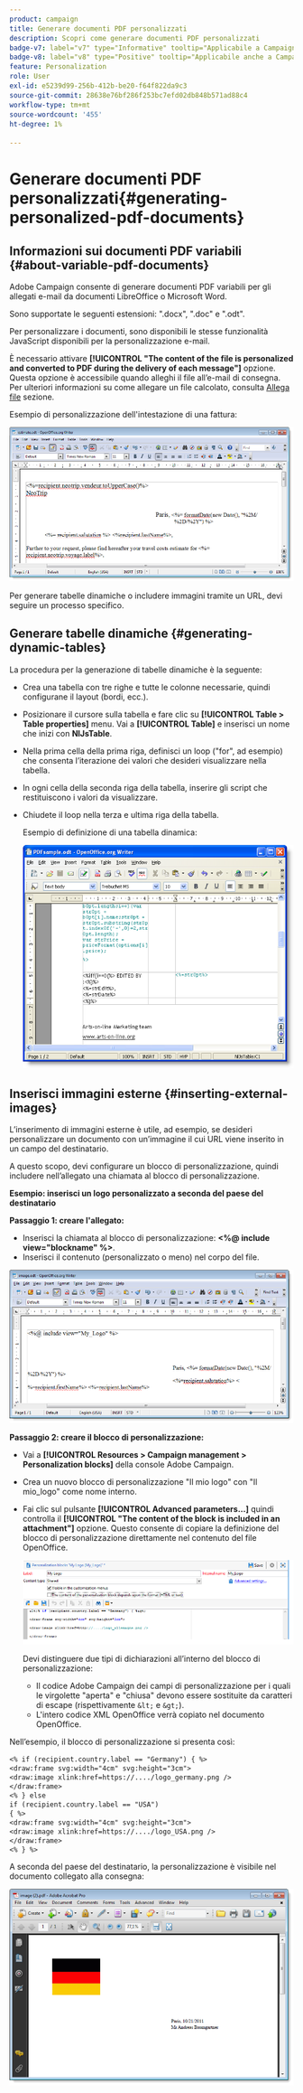 ```yaml
---
product: campaign
title: Generare documenti PDF personalizzati
description: Scopri come generare documenti PDF personalizzati
badge-v7: label="v7" type="Informative" tooltip="Applicabile a Campaign Classic v7"
badge-v8: label="v8" type="Positive" tooltip="Applicabile anche a Campaign v8"
feature: Personalization
role: User
exl-id: e5239d99-256b-412b-be20-f64f822da9c3
source-git-commit: 28638e76bf286f253bc7efd02db848b571ad88c4
workflow-type: tm+mt
source-wordcount: '455'
ht-degree: 1%

---
```


# Generare documenti PDF personalizzati{#generating-personalized-pdf-documents}

## Informazioni sui documenti PDF variabili {#about-variable-pdf-documents}

Adobe Campaign consente di generare documenti PDF variabili per gli allegati e-mail da documenti LibreOffice o Microsoft Word.

Sono supportate le seguenti estensioni: &quot;.docx&quot;, &quot;.doc&quot; e &quot;.odt&quot;.

Per personalizzare i documenti, sono disponibili le stesse funzionalità JavaScript disponibili per la personalizzazione e-mail.

È necessario attivare **[!UICONTROL "The content of the file is personalized and converted to PDF during the delivery of each message"]** opzione. Questa opzione è accessibile quando alleghi il file all’e-mail di consegna. Per ulteriori informazioni su come allegare un file calcolato, consulta [Allega file](attaching-files.md) sezione.

Esempio di personalizzazione dell&#39;intestazione di una fattura:

![](assets/s_ncs_pdf_simple.png)

Per generare tabelle dinamiche o includere immagini tramite un URL, devi seguire un processo specifico.

## Generare tabelle dinamiche {#generating-dynamic-tables}

La procedura per la generazione di tabelle dinamiche è la seguente:

* Crea una tabella con tre righe e tutte le colonne necessarie, quindi configurane il layout (bordi, ecc.).
* Posizionare il cursore sulla tabella e fare clic su **[!UICONTROL Table > Table properties]** menu. Vai a **[!UICONTROL Table]** e inserisci un nome che inizi con **NlJsTable**.
* Nella prima cella della prima riga, definisci un loop (&quot;for&quot;, ad esempio) che consenta l’iterazione dei valori che desideri visualizzare nella tabella.
* In ogni cella della seconda riga della tabella, inserire gli script che restituiscono i valori da visualizzare.
* Chiudete il loop nella terza e ultima riga della tabella.

  Esempio di definizione di una tabella dinamica:

  ![](assets/s_ncs_pdf_table.png)

## Inserisci immagini esterne {#inserting-external-images}

L’inserimento di immagini esterne è utile, ad esempio, se desideri personalizzare un documento con un’immagine il cui URL viene inserito in un campo del destinatario.

A questo scopo, devi configurare un blocco di personalizzazione, quindi includere nell’allegato una chiamata al blocco di personalizzazione.

**Esempio: inserisci un logo personalizzato a seconda del paese del destinatario**

**Passaggio 1: creare l&#39;allegato:**

* Inserisci la chiamata al blocco di personalizzazione: **&lt;%@ include view=&quot;blockname&quot; %>**.
* Inserisci il contenuto (personalizzato o meno) nel corpo del file.

![](assets/s_ncs_open_office_blocdeperso.png)

**Passaggio 2: creare il blocco di personalizzazione:**

* Vai a **[!UICONTROL Resources > Campaign management > Personalization blocks]** della console Adobe Campaign.
* Crea un nuovo blocco di personalizzazione &quot;Il mio logo&quot; con &quot;Il mio_logo&quot; come nome interno.
* Fai clic sul pulsante **[!UICONTROL Advanced parameters...]** quindi controlla il **[!UICONTROL "The content of the block is included in an attachment"]** opzione. Questo consente di copiare la definizione del blocco di personalizzazione direttamente nel contenuto del file OpenOffice.

  ![](assets/s_ncs_pdf_bloc_option.png)

  Devi distinguere due tipi di dichiarazioni all’interno del blocco di personalizzazione:

   * Il codice Adobe Campaign dei campi di personalizzazione per i quali le virgolette &quot;aperta&quot; e &quot;chiusa&quot; devono essere sostituite da caratteri di escape (rispettivamente `&lt;` e `&gt;`).
   * L&#39;intero codice XML OpenOffice verrà copiato nel documento OpenOffice.

Nell’esempio, il blocco di personalizzazione si presenta così:

```
<% if (recipient.country.label == "Germany") { %>
<draw:frame svg:width="4cm" svg:height="3cm">
<draw:image xlink:href=https://..../logo_germany.png />
</draw:frame>
<% } else
if (recipient.country.label == "USA")
{ %>
<draw:frame svg:width="4cm" svg:height="3cm">
<draw:image xlink:href=https://..../logo_USA.png />
</draw:frame>
<% } %>
```

A seconda del paese del destinatario, la personalizzazione è visibile nel documento collegato alla consegna:

![](assets/s_ncs_pdf_result.png)
